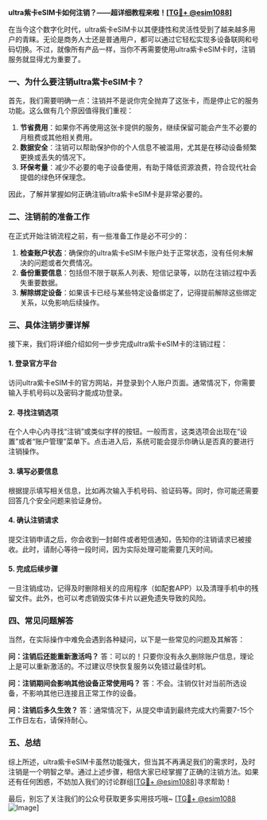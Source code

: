 **ultra紫卡eSIM卡如何注销？——超详细教程来啦！[[TG💪+ @esim1088](https://t.me/s/esim1088)]**

在当今这个数字化时代，ultra紫卡eSIM卡以其便捷性和灵活性受到了越来越多用户的青睐。无论是商务人士还是普通用户，都可以通过它轻松实现多设备联网和号码切换。不过，就像所有产品一样，当你不再需要使用ultra紫卡eSIM卡时，注销服务就显得尤为重要了。

### 一、为什么要注销ultra紫卡eSIM卡？

首先，我们需要明确一点：注销并不是说你完全抛弃了这张卡，而是停止它的服务功能。这么做有几个原因值得我们重视：

1. **节省费用**：如果你不再使用这张卡提供的服务，继续保留可能会产生不必要的月租费或其他相关费用。
2. **数据安全**：注销可以帮助保护你的个人信息不被滥用，尤其是在移动设备频繁更换或丢失的情况下。
3. **环保考量**：减少不必要的电子设备使用，有助于降低资源浪费，符合现代社会提倡的绿色环保理念。

因此，了解并掌握如何正确注销ultra紫卡eSIM卡是非常必要的。

### 二、注销前的准备工作

在正式开始注销流程之前，有一些准备工作是必不可少的：

1. **检查账户状态**：确保你的ultra紫卡eSIM卡账户处于正常状态，没有任何未解决的问题或者欠费情况。
2. **备份重要信息**：包括但不限于联系人列表、短信记录等，以防在注销过程中丢失重要数据。
3. **解除绑定设备**：如果该卡已经与某些特定设备绑定了，记得提前解除这些绑定关系，以免影响后续操作。

### 三、具体注销步骤详解

接下来，我们将详细介绍如何一步步完成ultra紫卡eSIM卡的注销过程：

#### 1. 登录官方平台

访问ultra紫卡eSIM卡的官方网站，并登录到个人账户页面。通常情况下，你需要输入手机号码以及密码才能成功登录。

#### 2. 寻找注销选项

在个人中心内寻找“注销”或类似字样的按钮。一般而言，这类选项会出现在“设置”或者“账户管理”菜单下。点击进入后，系统可能会提示你确认是否真的要进行注销操作。

#### 3. 填写必要信息

根据提示填写相关信息，比如再次输入手机号码、验证码等。同时，你可能还需要回答几个安全问题来验证身份。

#### 4. 确认注销请求

提交注销申请之后，你会收到一封邮件或者短信通知，告知你的注销请求已被接收。此时，请耐心等待一段时间，因为实际处理可能需要几天时间。

#### 5. 完成后续步骤

一旦注销成功，记得及时删除相关的应用程序（如配套APP）以及清理手机中的残留文件。此外，也可以考虑销毁实体卡片以避免遗失导致的风险。

### 四、常见问题解答

当然，在实际操作中难免会遇到各种疑问，以下是一些常见的问题及其解答：

**问：注销后还能重新激活吗？**
答：可以的！只要你没有永久删除账户信息，理论上是可以重新激活的。不过建议尽快恢复服务以免错过最佳时机。

**问：注销期间会影响其他设备正常使用吗？**
答：不会。注销仅针对当前所选设备，不影响其他已连接且正常工作的设备。

**问：注销后多久生效？**
答：通常情况下，从提交申请到最终完成大约需要7-15个工作日左右，请保持耐心。

### 五、总结

综上所述，ultra紫卡eSIM卡虽然功能强大，但当其不再满足我们的需求时，及时注销是一个明智之举。通过上述步骤，相信大家已经掌握了正确的注销方法。如果还有任何困惑，不妨加入我们的讨论群组[[TG💪+ @esim1088](https://t.me/s/esim1088)]寻求帮助！

最后，别忘了关注我们的公众号获取更多实用技巧哦~ [[TG💪+ @esim1088](https://t.me/s/esim1088) ![Image](https://i.postimg.cc/4NQfJmqS/Snipaste-2025-05-13-00-14-12.png)]